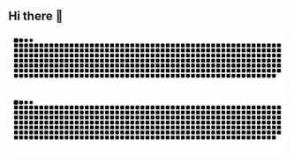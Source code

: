 ## Hi there 👋

<!--
**polarisronx/polarisronx** is a ✨ _special_ ✨ repository because its `README.md` (this file) appears on your GitHub profile.

Here are some ideas to get you started:

- 🔭 I’m currently working on ...
- 🌱 I’m currently learning ...
- 👯 I’m looking to collaborate on ...
- 🤔 I’m looking for help with ...
- 💬 Ask me about ...
- 📫 How to reach me: ...
- 😄 Pronouns: ...
- ⚡ Fun fact: ...
-->

![暗色](https://raw.githubusercontent.com/polarisronx/polarisronx/output/github-contribution-grid-snake-dark.svg)
![亮色](https://raw.githubusercontent.com/polarisronx/polarisronx/output/github-contribution-grid-snake.svg)
